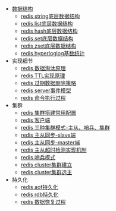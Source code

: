 
* [数据结构](/Redis/RedisObject.md)
    * [redis string底层数据结构](/Redis/RedisString.md)
    * [redis list底层数据结构](/Redis/RedisList.md)
    * [redis hash底层数据结构](/Redis/RedisHash.md)
    * [redis set底层数据结构](/Redis/RedisSet.md)
    * [redis zset底层数据结构](/Redis/RedisZset.md)
    * [redis hyperloglog基数统计](/Redis/RedisHyperLogLog.md)
* 实现细节
    * [redis 数据淘汰原理](/Redis/expire.md)
    * [redis TTL实现原理]()
    * [redis 过期数据删除策略]()
    * [redis server事件模型]()
    * [redis 命令执行过程]()
* 集群 
    * [redis 集群搭建常用配置]()
    * [redis 客户端]()
    * [redis 三种集群模式-主从、哨兵、集群]()
    * [redis 主从同步-slave端]()
    * [redis 主从同步-master端]()
    * [redis 主从超时检测实现机制]()
    * [redis 哨兵模式]()
    * [redis cluster集群建立]()
    * [redis cluster集群选主]()
* 持久化
    * [redis aof持久化]()
    * [redis rdb持久化]()
    * [redis 数据恢复过程]()